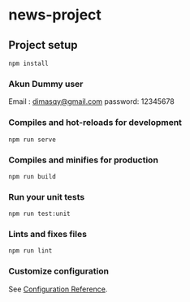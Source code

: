 # news-project

## Project setup
```
npm install
```

### Akun Dummy user
Email : dimasqy@gmail.com
password: 12345678

### Compiles and hot-reloads for development
```
npm run serve
```

### Compiles and minifies for production
```
npm run build
```

### Run your unit tests
```
npm run test:unit
```

### Lints and fixes files
```
npm run lint
```

### Customize configuration
See [Configuration Reference](https://cli.vuejs.org/config/).
